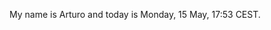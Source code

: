 My name is Arturo and today is Monday, 15 May, 17:53 CEST.

<object data="animetion.html" type="text/html"></object>
